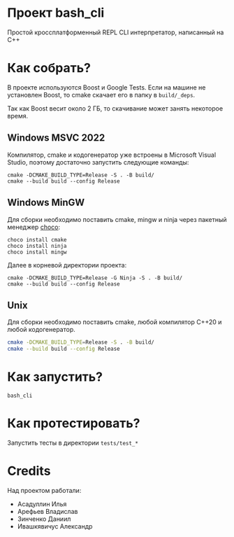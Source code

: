 # Проект bash_cli 

Простой кроссплатформенный REPL CLI интерпретатор, написанный на C++

# Как собрать?

В проекте используются Boost и Google Tests. Если на машине не установлен Boost, то cmake скачает его в папку в `build/_deps`. 

Так как Boost весит около 2 ГБ, то скачивание может занять некоторое время.

## Windows MSVC 2022

Компилятор, cmake и кодогенератор уже встроены в Microsoft Visual Studio, поэтому достаточно запустить следующие команды:

```pws
cmake -DCMAKE_BUILD_TYPE=Release -S . -B build/
cmake --build build --config Release
```

## Windows MinGW

Для сборки необходимо поставить cmake, mingw и ninja через пакетный менеджер [choco](https://chocolatey.org/install):

```pws
choco install cmake
choco install ninja
choco install mingw
```

Далее в корневой директории проекта:

```pws
cmake -DCMAKE_BUILD_TYPE=Release -G Ninja -S . -B build/
cmake --build build --config Release
```

## Unix 

Для сборки необходимо поставить cmake, любой компилятор С++20 и любой кодогенератор.

```sh
cmake -DCMAKE_BUILD_TYPE=Release -S . -B build/
cmake --build build --config Release
```

# Как запустить?

```
bash_cli
```

# Как протестировать?

Запустить тесты в директории `tests/test_*`

# Credits

Над проектом работали:
* Асадуллин Илья
* Арефьев Владислав
* Зинченко Даниил
* Ивашкявичус Александр
